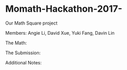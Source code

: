 # Momath-Hackathon-2017-
Our Math Square project

Members: Angie Li, David Xue, Yuki Fang, Davin Lin

The Math:

The Submission:

Additional Notes:
